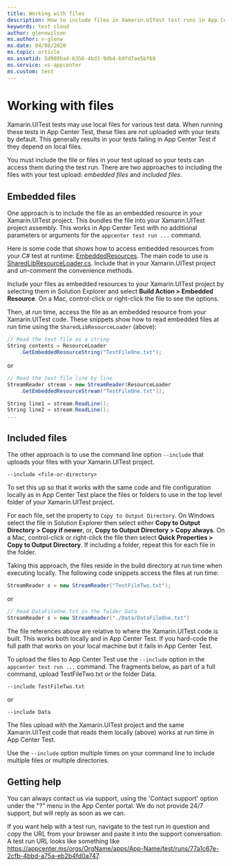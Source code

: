 ```yaml
---
title: Working with files
description: How to include files in Xamarin.UITest test runs in App Center
keywords: test cloud
author: glennwilson
ms.author: v-glenw
ms.date: 04/08/2020
ms.topic: article
ms.assetid: 5d989ba4-6356-4bd3-9db4-b4fd7ae5bf69
ms.service: vs-appcenter
ms.custom: test
---
```


# Working with files

Xamarin.UITest tests may use local files for various test data. When running these tests in App Center Test, these files are not uploaded with your tests by default. This generally results in your tests failing in App Center Test if they depend on local files.

You must include the file or files in your test upload so your tests can access them during the test run. There are two approaches to including the files with your test upload: *embedded files* and *included files*.

## Embedded files

One approach is to include the file as an embedded resource in your Xamarin.UITest project. This bundles the file into your Xamarin.UITest project assembly. This works in App Center Test with no additional parameters or arguments for the `appcenter test run ...` command.

Here is some code that shows how to access embedded resources from your C# test at runtime: [EmbeddedResources](https://github.com/xamarin/mobile-samples/tree/master/EmbeddedResources). The main code to use is [SharedLibResourceLoader.cs](https://github.com/xamarin/mobile-samples/blob/master/EmbeddedResources/SharedLib/ResourceLoader.cs). Include that in your Xamarin.UITest project and un-comment the convenience methods.

Include your files as embedded resources to your Xamarin.UITest project by selecting them in Solution Explorer and select **Build Action > Embedded Resource**. On a Mac, control-click or right-click the file to see the options.

Then, at run time, access the file as an embedded resource from your Xamarin.UITest code. These snippets show how to read embedded files at run time using the `SharedLibResourceLoader` (above):

```csharp
// Read the text file as a string
String contents = ResourceLoader
    .GetEmbeddedResourceString("TestFileOne.txt");
```

or

```csharp
// Read the text file line by line
StreamReader stream = new StreamReader(ResourceLoader
    .GetEmbeddedResourceStream("TestFileOne.txt"));

String line1 = stream.ReadLine();
String line2 = stream.ReadLine();
...
```

## Included files

The other approach is to use the command line option `--include` that uploads your files with your Xamarin.UITest project.

```shell
--include <file-or-directory>
```

To set this up so that it works with the same code and file configuration locally as in App Center Test place the files or folders to use in the top level folder of your Xamarin.UITest project.

For each file, set the property to `Copy to Output Directory`. On Windows select the file in Solution Explorer then select either **Copy to Output Directory > Copy if newer**, or, **Copy to Output Directory > Copy always**. On a Mac, control-click or right-click the file then select **Quick Properties > Copy to Output Directory**. If including a folder, repeat this for each file in the folder.

Taking this approach, the files reside in the build directory at run time when executing locally. The following code snippets access the files at run time:

```csharp
StreamReader s = new StreamReader("TestFileTwo.txt");
```

or

```csharp
// Read DataFileOne.txt in the folder Data
StreamReader s = new StreamReader("./Data/DataFileOne.txt")
```

The file references above are relative to where the Xamarin.UITest code is built. This works both locally and in App Center Test. If you hard-code the full path that works on your local machine but it fails in App Center Test.

To upload the files to App Center Test use the `--include` option in the `appcenter test run ...` command. The fragments below, as part of a full command, upload TestFileTwo.txt or the folder Data.

```shell
--include TestFileTwo.txt
```

or

```shell
--include Data
```

The files upload with the Xamarin.UITest project and the same Xamarin.UITest code that reads them locally (above) works at run time in App Center Test.

Use the `--include` option multiple times on your command line to include multiple files or multiple directories.

## Getting help

You can always contact us via support, using the 'Contact support' option under the "?" menu in the App Center portal. We do not provide 24/7 support, but will reply as soon as we can.

If you want help with a test run, navigate to the test run in question and copy the URL from your browser and paste it into the support conversation. A test run URL looks like something like https://appcenter.ms/orgs/OrgName/apps/App-Name/test/runs/77a1c67e-2cfb-4bbd-a75a-eb2b4fd0a747.
